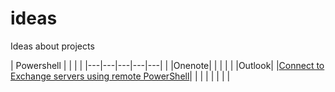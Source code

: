 # ideas
Ideas about projects

| Powershell   |   |   |   |
|---|---|---|---|---|
|   |Onenote|   |   |   |
|   |Outlook|   |[Connect to Exchange servers using remote PowerShell](https://docs.microsoft.com/en-us/powershell/exchange/connect-to-exchange-servers-using-remote-powershell)|   |
|   |   |   |   |   |
